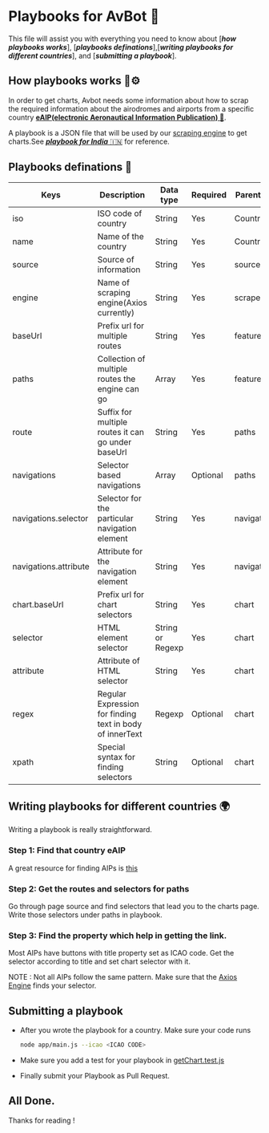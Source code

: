 # Playbooks for AvBot 📔

This file will assist you with everything you need to know about [**_how playbooks works_**], [**_playbooks definations_**],[**_writing playbooks for different countries_**], and [**_submitting a playbook_**].

## How playbooks works 📔⚙

In order to get charts, Avbot needs some information about how to scrap the required information about the airodromes and airports from a specific country [**eAIP(electronic Aeronautical Information Publication) 🛫**](https://en.wikipedia.org/wiki/Aeronautical_Information_Publication).

A playbook is a JSON file that will be used by our [scraping engine](./app/engines/axios.js) to get charts.See [**_playbook for India_** :india:](./playbooks/IN.json) for reference.

## Playbooks definations 📔

| Keys                  | Description                                              | Data type        | Required | Parent key  | Example                                                                                                                          |
| --------------------- | -------------------------------------------------------- | ---------------- | -------- | ----------- | -------------------------------------------------------------------------------------------------------------------------------- |
| iso                   | ISO code of country                                      | String           | Yes      | Country     | `"iso":"IN"`                                                                                                                     |
| name                  | Name of the country                                      | String           | Yes      | Country     | `"name": "India"`                                                                                                                |
| source                | Source of information                                    | String           | Yes      | source      | `"source": "Airports Authority of India"`                                                                                        |
| engine                | Name of scraping engine(Axios currently)                 | String           | Yes      | scraper     | `"engine": "axios"`                                                                                                              |
| baseUrl               | Prefix url for multiple routes                           | String           | Yes      | features    | `"baseUrl": "https://aim-india.aai.aero/eaip-v2-02-2021"`                                                                        |
| paths                 | Collection of multiple routes the engine can go          | Array            | Yes      | features    | [See example](https://github.com/drph4nt0m/avbot-charts/blob/ec58c14ae01da70bcff68a4360027a2142a80366/playbooks/AU.json#L11-L15) |
| route                 | Suffix for multiple routes it can go under baseUrl       | String           | Yes      | paths       | `"route": "/index-en-GB.html"`                                                                                                   |
| navigations           | Selector based navigations                               | Array            | Optional | paths       | [See example](https://github.com/drph4nt0m/avbot-charts/blob/ec58c14ae01da70bcff68a4360027a2142a80366/playbooks/IN.json#L14-L23) |
| navigations.selector  | Selector for the particular navigation element           | String           | Yes      | navigations | `"selector": "frame[name=\"eAISNavigationBase\"]"`                                                                               |
| navigations.attribute | Attribute for the navigation element                     | String           | Yes      | navigations | `"attribute": "src" `                                                                                                            |
| chart.baseUrl         | Prefix url for chart selectors                           | String           | Yes      | chart       | [See example](https://github.com/drph4nt0m/avbot-charts/blob/ec58c14ae01da70bcff68a4360027a2142a80366/playbooks/IN.json#L26-L30) |
| selector              | HTML element selector                                    | String or Regexp | Yes      | chart       | `"selector": "a[title=\"${icao}\"]"`                                                                                             |
| attribute             | Attribute of HTML selector                               | String           | Yes      | chart       | `"attribute": "href"`                                                                                                            |
| regex                 | Regular Expression for finding text in body of innerText | Regexp           | Optional | chart       | `"regex": "\\(${icao}\\)" `                                                                                                      |
| xpath                 | Special syntax for finding selectors                     | String           | Optional | chart       | `"xpath": "//a[contains(text(),'${icao}')]"`                                                                                     |

## Writing playbooks for different countries 🌍

Writing a playbook is really straightforward.

### Step 1: Find that country eAIP

A great resource for finding AIPs is [this](https://erau.libguides.com/UAS/eAIP)

### Step 2: Get the routes and selectors for paths

Go through page source and find selectors that lead you to the charts page. Write those selectors under paths in playbook.

### Step 3: Find the property which help in getting the link.

Most AIPs have buttons with title property set as ICAO code. Get the selector according to title and set chart selector with it.

NOTE : Not all AIPs follow the same pattern. Make sure that the [Axios Engine](./app/engines/axios.js) finds your selector.

## Submitting a playbook

- After you wrote the playbook for a country. Make sure your code runs

  ```bash
  node app/main.js --icao <ICAO CODE>
  ```

- Make sure you add a test for your playbook in [getChart.test.js](./tests/getChart.test.js)

- Finally submit your Playbook as Pull Request.

## All Done.

Thanks for reading !

